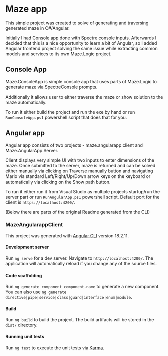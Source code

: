 # Maze app

This simple project was created to solve of generating and traversing generated maze in C#/Angular.

Initially I had Console app done with Spectre console inputs. Afterwards I decided that this is a nice opportunity to learn a bit of Angular, so I added Angular frontend project solving the same issue while extracting common models and services to its own Maze.Logic project.

## Console App

Maze.ConsoleApp is simple console app that uses parts of Maze.Logic to generate maze via SpectreConsole prompts.

Additionally it allows user to either traverse the maze or show solution to the maze automatically.

To run it either build the project and run the exe by hand or run `RunConsoleApp.ps1` powershell script that does that for you.

## Angular app

Angular app consists of two projects - maze.angularapp.client and Maze.AngularApp.Server.

Client displays very simple UI with two inputs to enter dimensions of the maze. Once submitted to the server, maze is returned and can be solved either manually via clicking on Traverse manually button and navigating Mario via standard Left/Right/Up/Down arrow keys on the keyboard or automatically via clicking on the Show path button.

To run it either run it from Visual Studio as multiple projects startup/run the server part or run `RunAngularApp.ps1` powershell script. Default port for the client is `https://localhost:4200/`.

(Below there are parts of the original Readme generated from the CLI)

### MazeAngularappClient

This project was generated with [Angular CLI](https://github.com/angular/angular-cli) version 18.2.11.

#### Development server

Run `ng serve` for a dev server. Navigate to `http://localhost:4200/`. The application will automatically reload if you change any of the source files.

#### Code scaffolding

Run `ng generate component component-name` to generate a new component. You can also use `ng generate directive|pipe|service|class|guard|interface|enum|module`.

#### Build

Run `ng build` to build the project. The build artifacts will be stored in the `dist/` directory.

#### Running unit tests

Run `ng test` to execute the unit tests via [Karma](https://karma-runner.github.io).
